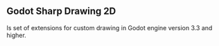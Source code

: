 ## Godot Sharp Drawing 2D

Is set of extensions for custom drawing in Godot engine version 3.3 and higher.  
